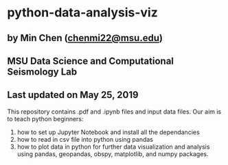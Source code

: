 # python-data-analysis-viz
## by Min Chen (chenmi22@msu.edu)
## MSU Data Science and Computational Seismology Lab 
## Last updated on May 25, 2019


This repository contains .pdf and .ipynb files and input data files.
Our aim is to teach python beginners: 
1. how to set up Jupyter Notebook and install all the dependancies
2. how to read in csv file into python using pandas
3. how to plot data in python for further data visualization and analysis using pandas, geopandas, obspy, matplotlib, and numpy packages.
